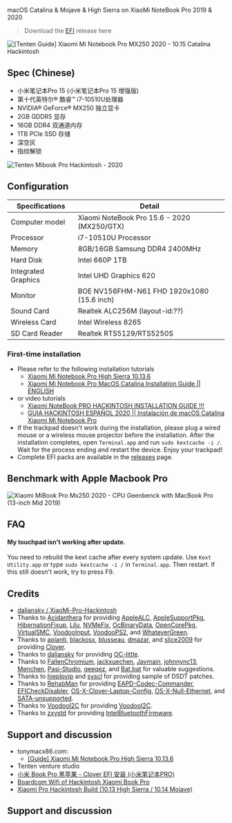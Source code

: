 macOS Catalina & Mojave & High Sierra on XiaoMi NoteBook Pro 2019 & 2020
> Download the [EFI](https://github.com/tentenco/Xiaomi-Mi-Notebook-Pro-Catalina/releases) release here

![[Tenten Guide] Xiaomi Mi Notebook Pro MX250 2020 - 10.15 Catalina Hackintosh](https://i.imgur.com/UpNM1h6.png)


## Spec (Chinese)
- 小米笔记本Pro 15 (小米笔记本Pro 15 增强版)
- 第十代英特尔® 酷睿™ i7-10510U处理器
- NVIDIA® GeForce® MX250 独立显卡
- 2GB GDDR5 显存
- 16GB DDR4 双通道内存
- 1TB PCle SSD 存储
- 深空灰
- 指纹解锁

![Tenten Mibook Pro Hackintosh - 2020](https://i.imgur.com/kJcT4Oi.png)

## Configuration

| Specifications | Detail                                                  |
| ------------------- | ------------------------------------------- |
| Computer model      | Xiaomi NoteBook Pro 15.6 - 2020 (MX250/GTX)      |
| Processor           | i7-10510U Processor     |
| Memory              | 8GB/16GB Samsung DDR4 2400MHz              |
| Hard Disk           | Intel 660P 1TB    |
| Integrated Graphics | Intel UHD Graphics 620                     |
| Monitor             | BOE NV156FHM-N61 FHD 1920x1080 (15.6 inch) |
| Sound Card          | Realtek ALC256M (layout-id:??)           |
| Wireless Card       | Intel Wireless 8265                        |
| SD Card Reader      | Realtek RTS5129/RTS5250S                   |


### First-time installation

- Please refer to the following installation tutorials
  - [Xiaomi Mi Notebook Pro High Sierra 10.13.6](https://www.tonymacx86.com/threads/guide-xiaomi-mi-notebook-pro-high-sierra-10-13-6.242724)
  - [Xiaomi Mi Notebook Pro MacOS Catalina Installation Guide || ENGLISH](https://bit.ly/34biTqw)
- or video tutorials
  - [Xiaomi NoteBook PRO HACKINTOSH INSTALLATION GUIDE !!!](https://www.youtube.com/watch?v=72sPmkpxCvc)
  - [GUIA HACKINTOSH ESPAÑOL 2020 || Instalación de macOS Catalina Xiaomi Mi Notebook Pro](https://www.youtube.com/watch?v=rfG4sGwhE2g)
- If the trackpad doesn't work during the installation, please plug a wired mouse or a wireless mouse projector before the installation. After the installation completes, open `Terminal.app` and run `sudo kextcache -i /`. Wait for the process ending and restart the device. Enjoy your trackpad!
- Complete EFI packs are available in the [releases](https://github.com/tentenco/Xiaomi-Mi-Notebook-Pro-Catalina/releases) page.
 

## Benchmark with Apple Macbook Pro
![Xiaomi MiBook Pro Mx250 2020 - CPU Geenbenck with MacBook Pro (13-inch Mid 2019)](https://i.imgur.com/AcnGOTg.png)

## FAQ

#### My touchpad isn't working after update.

You need to rebuild the kext cache after every system update. Use `Kext Utility.app` or type `sudo kextcache -i /` in `Terminal.app`. Then restart. If this still doesn't work, try to press F9.



## Credits
- [daliansky / XiaoMi-Pro-Hackintosh](https://github.com/daliansky/XiaoMi-Pro-Hackintosh)
- Thanks to [Acidanthera](https://github.com/acidanthera) for providing [AppleALC](https://github.com/acidanthera/AppleALC), [AppleSupportPkg](https://github.com/acidanthera/AppleSupportPkg), [HibernationFixup](https://github.com/acidanthera/HibernationFixup), [Lilu](https://github.com/acidanthera/Lilu), [NVMeFix](https://github.com/acidanthera/NVMeFix), [OcBinaryData](https://github.com/acidanthera/OcBinaryData), [OpenCorePkg](https://github.com/acidanthera/OpenCorePkg), [VirtualSMC](https://github.com/acidanthera/VirtualSMC), [VoodooInput](https://github.com/acidanthera/VoodooInput), [VoodooPS2](https://github.com/acidanthera/VoodooPS2), and [WhateverGreen](https://github.com/acidanthera/WhateverGreen).
- Thanks to [apianti](https://sourceforge.net/u/apianti), [blackosx](https://sourceforge.net/u/blackosx), [blusseau](https://sourceforge.net/u/blusseau), [dmazar](https://sourceforge.net/u/dmazar), and [slice2009](https://sourceforge.net/u/slice2009) for providing [Clover](https://github.com/CloverHackyColor/CloverBootloader).
- Thanks to [daliansky](https://github.com/daliansky) for providing [OC-little](https://github.com/daliansky/OC-little).
- Thanks to [FallenChromium](https://github.com/FallenChromium), [jackxuechen](https://github.com/jackxuechen), [Javmain](https://github.com/javmain), [johnnync13](https://github.com/johnnync13), [Menchen](https://github.com/Menchen), [Pasi-Studio](https://github.com/Pasi-Studio), [qeeqez](https://github.com/qeeqez), and [Bat.bat](https://github.com/williambj1) for valuable suggestions.
- Thanks to [hieplpvip](https://github.com/hieplpvip) and [syscl](https://github.com/syscl) for providing sample of DSDT patches.
- Thanks to [RehabMan](https://github.com/RehabMan) for providing [EAPD-Codec-Commander](https://github.com/RehabMan/EAPD-Codec-Commander), [EFICheckDisabler](https://github.com/RehabMan/hack-tools/tree/master/kexts/EFICheckDisabler.kext), [OS-X-Clover-Laptop-Config](https://github.com/RehabMan/OS-X-Clover-Laptop-Config), [OS-X-Null-Ethernet](https://github.com/RehabMan/OS-X-Null-Ethernet), and [SATA-unsupported](https://github.com/RehabMan/hack-tools/tree/master/kexts/SATA-unsupported.kext).
- Thanks to [VoodooI2C](https://github.com/VoodooI2C) for providing [VoodooI2C](https://github.com/VoodooI2C/VoodooI2C).
- Thanks to [zxystd](https://github.com/zxystd) for providing [IntelBluetoothFirmware](https://github.com/zxystd/IntelBluetoothFirmware).



## Support and discussion

- tonymacx86.com:
  - [[Guide] Xiaomi Mi Notebook Pro High Sierra 10.13.6](https://www.tonymacx86.com/threads/guide-xiaomi-mi-notebook-pro-high-sierra-10-13-6.242724)
- Tenten venture studio
 - [小米 Book Pro 黑苹果 - Clover EFI 安装 (小米笔记本PRO)](https://university.tenten.co/t/topic/228)
 - [Boardcom Wifi of Hackintosh Xiaomi Book Pro](https://university.tenten.co/t/topic/220)
 - [Xiaomi Pro Hackintosh Build (10.13 High Sierra / 10.14 Mojave)](https://university.tenten.co/t/topic/51)

## Support and discussion
